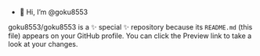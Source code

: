 - 👋 Hi, I’m @goku8553


goku8553/goku8553 is a ✨ special ✨ repository because its `README.md` (this file) appears on your GitHub profile.
You can click the Preview link to take a look at your changes.
